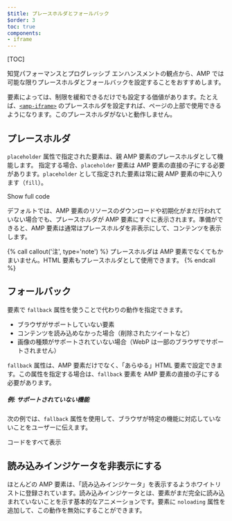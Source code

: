 ```yaml
---
$title: プレースホルダとフォールバック
$order: 3
toc: true
components:
- iframe
---
```

[TOC]

知覚パフォーマンスとプログレッシブ エンハンスメントの観点から、AMP では可能な限りプレースホルダとフォールバックを設定することをおすすめします。

 要素によっては、制限を緩和できるだけでも設定する価値があります。たとえば、[`<amp-iframe>`](/ja/docs/reference/components/amp-iframe.html#iframe-with-placeholder) のプレースホルダを設定すれば、ページの上部で使用できるようになります。このプレースホルダがないと動作しません。

## プレースホルダ

`placeholder` 属性で指定された要素は、親 AMP 要素のプレースホルダとして機能します。 指定する場合、`placeholder` 要素は AMP 要素の直接の子にする必要があります。`placeholder` として指定された要素は常に親 AMP 要素の中に入ります（`fill`）。

<!--embedded amp-anim responsive example -->
<div>
<amp-iframe height="253"
layout="fixed-height"
sandbox="allow-scripts allow-forms allow-same-origin"
resizable
src="https://ampproject-b5f4c.firebaseapp.com/examples/ampanim.responsive.embed.html">
<div overflow tabindex="0" role="button" aria-label="Show more">Show full code</div>
<div placeholder></div> 
</amp-iframe>
</div>

デフォルトでは、AMP 要素のリソースのダウンロードや初期化がまだ行われていない場合でも、プレースホルダが AMP 要素にすぐに表示されます。準備ができると、AMP 要素は通常はプレースホルダを非表示にして、コンテンツを表示します。

{% call callout('注', type='note') %}
プレースホルダは AMP 要素でなくてもかまいません。HTML 要素もプレースホルダとして使用できます。
{% endcall %}

## フォールバック

要素で `fallback` 属性を使うことで代わりの動作を指定できます。

* ブラウザがサポートしていない要素
* コンテンツを読み込めなかった場合（削除されたツイートなど）
* 画像の種類がサポートされていない場合（WebP は一部のブラウザでサポートされません）

`fallback` 属性は、AMP 要素だけでなく、「あらゆる」HTML 要素で設定できます。この属性を指定する場合は、`fallback` 要素を AMP 要素の直接の子にする必要があります。

##### 例: サポートされていない機能

次の例では、`fallback` 属性を使用して、ブラウザが特定の機能に対応していないことをユーザーに伝えます。

<!--embedded video example  -->
<div>
<amp-iframe height="234"
            layout="fixed-height"
            sandbox="allow-scripts allow-forms allow-same-origin"
            resizable
            src="https://ampproject-b5f4c.firebaseapp.com/examples/ampvideo.fallback.embed.html">
  <div overflow tabindex="0" role="button" aria-label="さらに表示">コードをすべて表示</div>
  <div placeholder></div> 
</amp-iframe>
</div>

## 読み込みインジケータを非表示にする

ほとんどの AMP 要素は、「読み込みインジケータ」を表示するようホワイトリストに登録されています。読み込みインジケータとは、要素がまだ完全に読み込まれていないことを示す基本的なアニメーションです。要素に `noloading` 属性を追加して、この動作を無効にすることができます。

